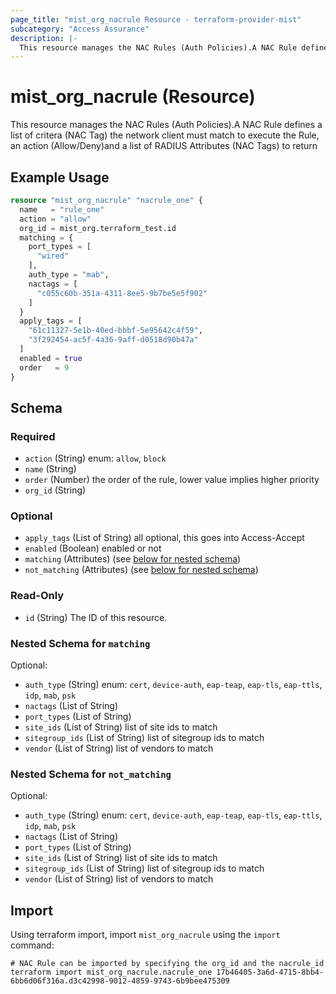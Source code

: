 ```yaml
---
page_title: "mist_org_nacrule Resource - terraform-provider-mist"
subcategory: "Access Assurance"
description: |-
  This resource manages the NAC Rules (Auth Policies).A NAC Rule defines a list of critera (NAC Tag) the network client must match to execute the Rule, an action (Allow/Deny)and a list of RADIUS Attributes (NAC Tags) to return
---
```


# mist_org_nacrule (Resource)

This resource manages the NAC Rules (Auth Policies).A NAC Rule defines a list of critera (NAC Tag) the network client must match to execute the Rule, an action (Allow/Deny)and a list of RADIUS Attributes (NAC Tags) to return


## Example Usage

```terraform
resource "mist_org_nacrule" "nacrule_one" {
  name   = "rule_one"
  action = "allow"
  org_id = mist_org.terraform_test.id
  matching = {
    port_types = [
      "wired"
    ],
    auth_type = "mab",
    nactags = [
      "c055c60b-351a-4311-8ee5-9b7be5e5f902"
    ]
  }
  apply_tags = [
    "61c11327-5e1b-40ed-bbbf-5e95642c4f59",
    "3f292454-ac5f-4a36-9aff-d0518d90b47a"
  ]
  enabled = true
  order   = 9
}
```

<!-- schema generated by tfplugindocs -->
## Schema

### Required

- `action` (String) enum: `allow`, `block`
- `name` (String)
- `order` (Number) the order of the rule, lower value implies higher priority
- `org_id` (String)

### Optional

- `apply_tags` (List of String) all optional, this goes into Access-Accept
- `enabled` (Boolean) enabled or not
- `matching` (Attributes) (see [below for nested schema](#nestedatt--matching))
- `not_matching` (Attributes) (see [below for nested schema](#nestedatt--not_matching))

### Read-Only

- `id` (String) The ID of this resource.

<a id="nestedatt--matching"></a>
### Nested Schema for `matching`

Optional:

- `auth_type` (String) enum: `cert`, `device-auth`, `eap-teap`, `eap-tls`, `eap-ttls`, `idp`, `mab`, `psk`
- `nactags` (List of String)
- `port_types` (List of String)
- `site_ids` (List of String) list of site ids to match
- `sitegroup_ids` (List of String) list of sitegroup ids to match
- `vendor` (List of String) list of vendors to match


<a id="nestedatt--not_matching"></a>
### Nested Schema for `not_matching`

Optional:

- `auth_type` (String) enum: `cert`, `device-auth`, `eap-teap`, `eap-tls`, `eap-ttls`, `idp`, `mab`, `psk`
- `nactags` (List of String)
- `port_types` (List of String)
- `site_ids` (List of String) list of site ids to match
- `sitegroup_ids` (List of String) list of sitegroup ids to match
- `vendor` (List of String) list of vendors to match



## Import
Using terraform import, import `mist_org_nacrule` using the `import` command:
```shell
# NAC Rule can be imported by specifying the org_id and the nacrule_id
terraform import mist_org_nacrule.nacrule_one 17b46405-3a6d-4715-8bb4-6bb6d06f316a.d3c42998-9012-4859-9743-6b9bee475309
```